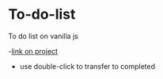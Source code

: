 # To-do-list
To do list on vanilla js

-[link on project](https://showytam.github.io/To-do-list/)
- use double-click to transfer to completed
